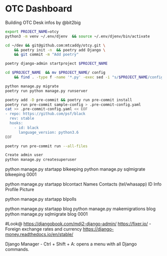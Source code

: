 # OTC Dashboard
Building OTC Desk infos by @bit2big

```bash
export PROJECT_NAME=otcy
python3 -m venv ~/.env/djenv  && source ~/.env/djenv/bin/activate
```
```bash
cd ~/dev && git@github.com:mtcaddy/otcy.git \
	&& poetry init -n  && poetry add Django \
	&& git commit -m "Add poetry"

```

```bash
poetry django-admin startproject $PROJECT_NAME
```
```bash
cd $PROJECT_NAME  && mv $PROJECT_NAME/ config
	&& find . -type f -name '*.py' -exec sed -i "s/$PROJECT_NAME/config/g" '{}' \;
```
```bash
python manage.py migrate
poetry run python manage.py runserver
```

```bash
poetry add -D pre-commit && poetry run pre-commit install
poetry run pre-commit sample-config > .pre-commit-config.yaml
cat >> .pre-commit-config.yaml << EOF
- repo: https://github.com/psf/black
  rev: stable
  hooks:
    - id: black
      language_version: python3.6
EOF
```

```bash
poetry run pre-commit run --all-files
```

```bash
Create admin user
python manage.py createsuperuser
```

python manage.py startapp blkeeping
	python manage.py sqlmigrate blkeeping 0001

python manage.py startapp blcontact
	Names
	Contacts (tel/whasapp)
	ID Info
	Profile Picture

 python manage.py startapp blpolls

 python manage.py startapp blog
 	python manage.py makemigrations blog
 	python manage.py sqlmigrate blog 0001

#Look@
https://djangobook.com/mdj2-django-admin/
https://fixer.io/ - Foreign exchange rates and currency
https://django-money.readthedocs.io/en/stable/

Django Manager - Ctrl + Shift + A: opens a menu with all Django commands.
